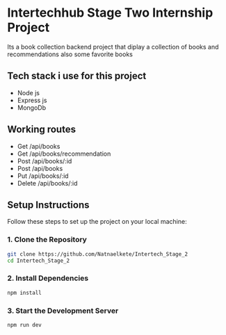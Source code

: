 # Intertechhub Stage Two Internship Project

Its a book collection backend project that diplay a collection of books and recommendations also some favorite books
 
## Tech stack i use for this project
- Node js
- Express js
- MongoDb

## Working routes
- Get /api/books
- Get /api/books/recommendation
- Post /api/books/:id
- Post /api/books
- Put /api/books/:id
- Delete /api/books/:id

## Setup Instructions

Follow these steps to set up the project on your local machine:

### 1. Clone the Repository
```bash
git clone https://github.com/Natnaelkete/Intertech_Stage_2
cd Intertech_Stage_2
```
### 2. Install Dependencies
```bash
npm install
```
### 3. Start the Development Server
```bash
npm run dev
```
